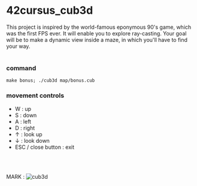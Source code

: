 # 42cursus_cub3d
This project is inspired by the world-famous eponymous 90's game, which was the first FPS ever. It will enable you to explore ray-casting. Your goal will be to make a dynamic view inside a maze, in which you'll have to find your way.
<br>
<br>
### command
```
make bonus; ./cub3d map/bonus.cub
```


### movement controls
- W : up
- S : down
- A : left
- D : right
- &#8593; : look up
- &#8595; : look down
- ESC / close button : exit

<br>
<br>

MARK : ![cub3d](https://badge42.herokuapp.com/api/project/ji-kim/cub3d)
